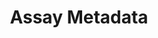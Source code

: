 --- 
layout: page 
title: Assay Metadata 
has_children: true 
nav_order: 2 
permalink: docs/Assay Metadata.html 
---